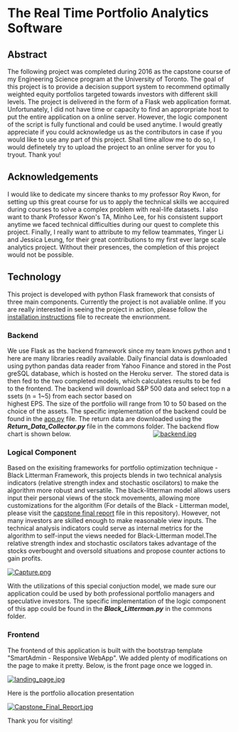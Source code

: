 # The Real Time Portfolio Analytics Software

## Abstract

The following project was completed during 2016 as the capstone course of my Engineering Science program at the University of Toronto. The goal of this project is to provide	a	decision	support	system to	recommend	optimally	weighted	equity	portfolios	targeted	towards investors with different skill levels. The project is delivered in the form of a Flask web application format. Unfortunately, I did not have time or capacity to find an approrpriate host to put the entire application on a online server. However, the logic component of the script is fully functional and could be used anytime. I would greatly appreciate if you could acknowledge us as the contributors in case if you would like to use any part of this project. Shall time allow me to do so, I would definetely try to upload the project to an online server for you to tryout. Thank you!

## Acknowledgements

I would like to dedicate my sincere thanks to my professor Roy Kwon, for setting up this great course for us to apply the technical skills we accquired during courses to solve a complex problem with real-life datasets. I also want to thank Professor Kwon's TA, Minho Lee, for his consistent support anytime we faced technical difficulties during our quest to complete this project. Finally, I really want to attribute to my fellow teammates, Yinger Li and Jessica Leung, for their great contributions to my first ever large scale analytics project. Without their presences, the completion of this project would not be possible. 

## Technology

This project is developed with python Flask framework that consists of three main components. Currently the project is not avaliable online. If you are really interested in seeing the project in action, please follow the [installation instructions](installation_instructions.pdf	) file to recreate the envrionment. 

### Backend

We use Flask as the backend framework since my team knows python and there are many libraries readily available. Daily financial data is downloaded using python pandas data reader from Yahoo Finance and stored in the PostgreSQL database, which is hosted on the Heroku server.  The stored data is then fed to the two completed models, which calculates results to be fed 
to the frontend. The backend will download S&P 500 data and select top n assets (n = 1~5) from each sector based on 
highest EPS. The size of the portfolio will range from 10 to 50 based on the choice of the assets. The specific implementation of the backend could be found in the [app.py](./app.py) file. The return data are downloaded using the ***Return_Data_Collector.py*** file in the commons folder. The backend flow chart is shown below.
                                              
[![backend.jpg](https://s14.postimg.org/3wxzn1rht/backend.jpg)](https://postimg.org/image/3wxzn1rhp/)

### Logical Component

Based on the exisiting frameworks for portfolio optimization technique - Black Litterman Framework, this projects blends in two technical analysis indicators (relative strength index and stochastic oscilators) to make the algorithm more robust and versatile. The black-litterman model allows users input their personal views of the stock movements, allowing more customizations for the algorithm (For details of the Black - Litterman model, please visit the [capstone final report](CapstoneFinalReport.pdf) file in this repository). However, not many investors are skilled enough to make reasonable view inputs. The technical analysis indicators could serve as internal metrics for the algorithm to self-input the views needed for Black-Litterman model.The relative strength index and stochastic oscilators takes advantage of the stocks overbought and oversold situations and propose counter actions to gain profits.

[![Capture.png](https://s18.postimg.org/he4bpeyw9/Capture.png)](https://postimg.org/image/mpj8a4kyt/)

With the utilizations of this special conjuction model, we made sure our application could be used by both professional portfolio managers and speculative investors. The specific implementation of the logic component of this app could be found in the ***Black_Litterman.py*** in the commons folder. 

### Frontend

The frontend of this application is built with the bootstrap template "SmartAdmin - Responsive WebApp". We added plenty of modifications on the page to make it pretty. Below, is the front page once we logged in.

[![landing_page.jpg](https://s18.postimg.org/9nxjjxh1l/landing_page.jpg)](https://postimg.org/image/uktrolf2d/)

Here is the portfolio allocation presentation

[![Capstone_Final_Report.jpg](https://s18.postimg.org/fc3ub38m1/Capstone_Final_Report.jpg)](https://postimg.org/image/g1mmng95h/)


Thank you for visiting!
